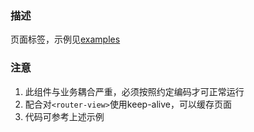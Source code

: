 ### 描述
页面标签，示例见[examples](examples/index.html)

### 注意
1. 此组件与业务耦合严重，必须按照约定编码才可正常运行
2. 配合对`<router-view>`使用keep-alive，可以缓存页面
3. 代码可参考上述示例
